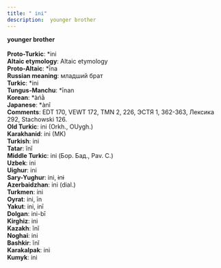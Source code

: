 ```yaml
---
title: " ini"
description:  younger brother
---
```

<p data-pagefind-weight="0.5">
<strong> younger brother</strong><br><br>
<strong>Proto-Turkic</strong>:  *ini<br>
<strong>Altaic etymology</strong>:  Altaic etymology<br>
<strong> Proto-Altaic</strong>:  *ī̀na<br>
<strong>Russian meaning</strong>:  младший брат<br>
<strong>Turkic</strong>:  *ini<br>
<strong>Tungus-Manchu</strong>:  *īnan<br>
<strong>Korean</strong>:  *àńằ<br>
<strong>Japanese</strong>:  *ànî<br>
<strong>Comments</strong>:  EDT 170, VEWT 172, TMN 2, 226, ЭСТЯ 1, 362-363, Лексика 292, Stachowski 126.<br>
<strong>Old Turkic</strong>:  ini (Orkh., OUygh.)<br>
<strong>Karakhanid</strong>:  ini (MK)<br>
<strong>Turkish</strong>:  ini<br>
<strong>Tatar</strong>:  ĭnĭ<br>
<strong>Middle Turkic</strong>:  ini (Бор. Бад., Pav. C.)<br>
<strong>Uzbek</strong>:  ini<br>
<strong>Uighur</strong>:  ini<br>
<strong>Sary-Yughur</strong>:  ini, ɨnɨ<br>
<strong>Azerbaidzhan</strong>:  ini (dial.)<br>
<strong>Turkmen</strong>:  ini<br>
<strong>Oyrat</strong>:  ini, īn<br>
<strong>Yakut</strong>:  ini, inī<br>
<strong>Dolgan</strong>:  ini-bī<br>
<strong>Kirghiz</strong>:  ini<br>
<strong>Kazakh</strong>:  ĭnĭ<br>
<strong>Noghai</strong>:  ini<br>
<strong>Bashkir</strong>:  ĭnĭ<br>
<strong>Karakalpak</strong>:  ini<br>
<strong>Kumyk</strong>:  ini<br>

</p>
